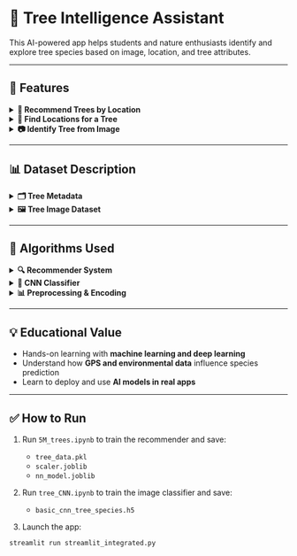 # 🌳 Tree Intelligence Assistant

This AI-powered app helps students and nature enthusiasts identify and explore tree species based on image, location, and tree attributes.

---

## 🧠 Features

<details>
<summary><strong>🌲 Recommend Trees by Location</strong></summary>

- Input GPS coordinates (latitude, longitude)
- Specify tree diameter, native status, city, and state
- Returns the top 5 tree species likely found in that area
</details>

<details>
<summary><strong>📍 Find Locations for a Tree</strong></summary>

- Choose a tree species from a dropdown
- Displays cities and states where the species is most commonly found
</details>

<details>
<summary><strong>📷 Identify Tree from Image</strong></summary>

- Upload an image of a tree
- CNN model predicts the species
- If found in the dataset, shows common locations for that species
</details>

---

## 📊 Dataset Description

<details>
<summary><strong>🗂️ Tree Metadata</strong></summary>

- **Source**: Open tree surveys from multiple cities (e.g., Louisville, Chicago)
- **Total records**: ~1.38 million
- **Key columns**:
  - `common_name`: Tree species (e.g., Bur Oak)
  - `scientific_name`: Botanical name (e.g., Quercus macrocarpa)
  - `latitude_coordinate`, `longitude_coordinate`
  - `city`, `state`, `address`
  - `native`: Whether the tree is native to the area
  - `diameter_breast_height_CM`: Tree height/width measure
</details>

<details>
<summary><strong>🖼️ Tree Image Dataset</strong></summary>

- **Structure**: Folder-based, each folder named after a tree species
- **Use**: Used to train the CNN for species recognition
- **Preprocessing**:
  - Images resized to 224x224
  - Normalized pixel values
  - Augmented with flips, zoom, and rotation
</details>

---

## 🧪 Algorithms Used

<details>
<summary><strong>🔍 Recommender System</strong></summary>

- **Algorithm**: K-Nearest Neighbors (KNN)
- **Library**: `sklearn.neighbors.NearestNeighbors`
- **Inputs**: location, diameter, native status, city/state
- **Output**: Most common tree species nearby
</details>

<details>
<summary><strong>🧠 CNN Classifier</strong></summary>

- **Model**: Sequential CNN (Conv2D + MaxPooling + Dense layers)
- **Library**: `tensorflow.keras`
- **Input**: 224x224 image
- **Output**: Predicted tree species with probability
- **Loss**: Categorical Crossentropy
- **Optimizer**: Adam
</details>

<details>
<summary><strong>📊 Preprocessing & Encoding</strong></summary>

- **Categorical Encoding**: LabelEncoder
- **Scaling**: StandardScaler for lat/lon/diameter
- **Data Splits**: 80% training, 20% validation
</details>

---

## 💡 Educational Value

- Hands-on learning with **machine learning and deep learning**
- Understand how **GPS and environmental data** influence species prediction
- Learn to deploy and use **AI models in real apps**

---

## ✅ How to Run

1. Run `5M_trees.ipynb` to train the recommender and save:
   - `tree_data.pkl`
   - `scaler.joblib`
   - `nn_model.joblib`

2. Run `tree_CNN.ipynb` to train the image classifier and save:
   - `basic_cnn_tree_species.h5`

3. Launch the app:

```bash
streamlit run streamlit_integrated.py
